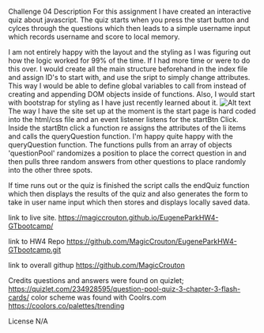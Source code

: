 Challenge 04
Description
For this assignment I have created an interactive quiz about javascript. The quiz starts when you press the start button and cylces through the questions which then leads to a simple username input which records username and score to local memory. 

I am not entirely happy with the layout and the styling as I was figuring out how the logic worked for 99% of the time. If I had more time or were to do this over. I would create all the main structure beforehand in the index file and assign ID's to start with, and use the sript to simply change attributes. This way I would be able to define global variables to call from instead of creating and appending DOM objects inside of functions. Also, I would start with bootstrap for styling as I have just recently learned about it.
![Alt text](./Assets/Screenshot%202022-11-12%20203659.png?raw=true "figure 1")
The way I have the site set up at the moment is the start page is hard coded into the html/css file and an event listener listens for the startBtn Click. Inside the startBtn click a function re assigns the attributes of the li items and calls the queryQuestion function. I'm happy quite happy with the queryQuestion function. The functions pulls from an array of objects 'questionPool' randomizes a position to place the correct question in and then pulls three random answers from other questions to place randomly into the other three spots.

If time runs out or the quiz is finished the script calls the endQuiz function which then displays the results of the quiz and also generates the form to take in user name input which then stores and displays locally saved data.

link to live site.
https://magiccrouton.github.io/EugeneParkHW4-GTbootcamp/

link to HW4 Repo
https://github.com/MagicCrouton/EugeneParkHW4-GTbootcamp.git

link to overall githup
https://github.com/MagicCrouton

Credits
questions and answers were found on quizlet; 
https://quizlet.com/234928595/question-pool-quiz-3-chapter-3-flash-cards/
color scheme was found with Coolrs.com
https://coolors.co/palettes/trending

License
N/A